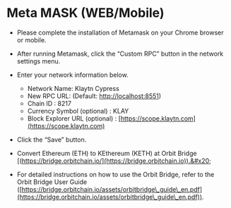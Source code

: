 # Meta MASK (WEB/Mobile)

* Please complete the installation of Metamask on your Chrome browser or mobile.
* After running Metamask, click the “Custom RPC” button in the network settings menu.



* Enter your network information below.
  * Network Name: Klaytn Cypress
  * New RPC URL: (Default: [http://localhost:8551](http://localhost:8551))
  * Chain ID : 8217
  * Currency Symbol (optional) : KLAY
  * Block Explorer URL (optional) : [https://scope.klaytn.com](https://scope.klaytn.com)
* Click the “Save” button.
* Convert Ethereum (ETH) to KEthereum (KETH) at Orbit Bridge [(https://bridge.orbitchain.io/](https://bridge.orbitchain.io)).&#x20;
* For detailed instructions on how to use the Orbit Bridge, refer to the Orbit Bridge User Guide ([https://bridge.orbitchain.io/assets/orbitbridge\_guide\_en.pdf](https://bridge.orbitchain.io/assets/orbitbridge\_guide\_en.pdf)).
